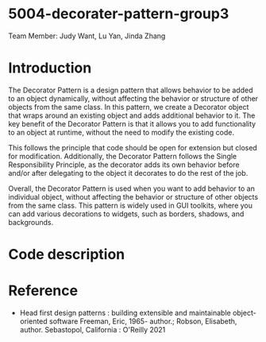 # 5004-decorater-pattern-group3

Team Member: Judy Want, Lu Yan, Jinda Zhang

# Introduction

The Decorator Pattern is a design pattern that allows behavior to be added to an object dynamically, without affecting the behavior or structure of other objects from the same class. In this pattern, we create a Decorator object that wraps around an existing object and adds additional behavior to it. The key benefit of the Decorator Pattern is that it allows you to add functionality to an object at runtime, without the need to modify the existing code. 

This follows the principle that code should be open for extension but closed for modification. Additionally, the Decorator Pattern follows the Single Responsibility Principle, as the decorator adds its own behavior before and/or after delegating to the object it decorates to do the rest of the job. 

Overall, the Decorator Pattern is used when you want to add behavior to an individual object, without affecting the behavior or structure of other objects from the same class. This pattern is widely used in GUI toolkits, where you can add various decorations to widgets, such as borders, shadows, and backgrounds.


# Code description


# Reference
- Head first design patterns : building extensible and maintainable object-oriented software
Freeman, Eric, 1965- author.; Robson, Elisabeth, author. Sebastopol, California : O'Reilly 2021

